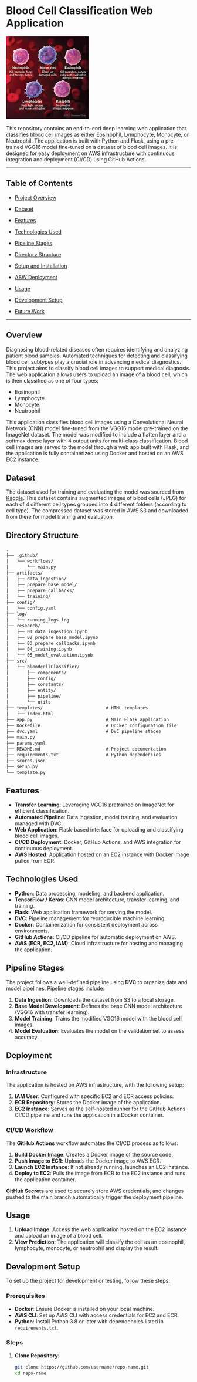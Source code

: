# Blood Cell Classification Web Application
![Bood Cell Types](BloodCellImage.jpg)

This repository contains an end-to-end deep learning web application that classifies blood cell images as either Eosinophil, Lymphocyte, Monocyte, or Neutrophil. The application is built with Python and Flask, using a pre-trained VGG16 model fine-tuned on a dataset of blood cell images. It is designed for easy deployment on AWS infrastructure with continuous integration and deployment (CI/CD) using GitHub Actions.

---

## Table of Contents
- [Project Overview](#project-overview)
- [Dataset](#dataset)
- [Features](#features)
- [Technologies Used](#technologies-used)
- [Pipeline Stages](#pipeline-stages)
- [Directory Structure](#directory-structure)
- [Setup and Installation](#setup-and-installation)

- [ASW Deployment](#deployment)
- [Usage](#usage)
- [Development Setup](#development-setup)
- [Future Work](#future-work)

---

## Overview

Diagnosing blood-related diseases often requires identifying and analyzing patient blood samples. Automated techniques for detecting and classifying blood cell subtypes play a crucial role in advancing medical diagnostics. This project aims to classify blood cell images to support medical diagnosis. The web application allows users to upload an image of a blood cell, which is then classified as one of four types:
- Eosinophil
- Lymphocyte
- Monocyte
- Neutrophil

This application classifies blood cell images using a Convolutional Neural Network (CNN) model fine-tuned from the VGG16 model pre-trained on the ImageNet dataset. The model was modified to include a flatten layer and a softmax dense layer with 4 output units for multi-class classification. Blood cell images are served to the model through a web app built with Flask, and the application is fully containerized using Docker and hosted on an AWS EC2 instance.

## Dataset

The dataset used for training and evaluating the model was sourced from [Kaggle](https://www.kaggle.com/datasets/paultimothymooney/blood-cells/data). This dataset contains augmented images of blood cells (JPEG) for each of 4 different cell types grouped into 4 different folders (according to cell type). The compressed dataset was stored in AWS S3 and downloaded from there for model training and evaluation. 

## Directory Structure

```
.
├── .github/                  
│   └── workflows/
│       └── main.py
├── artifacts/
│   ├── data_ingestion/
│   ├── prepare_base_model/
│   ├── prepare_callbacks/
│   └── training/
├── config/
│   └── config.yaml
├── log/
│   └── running_logs.log        
├── research/
│   ├── 01_data_ingestion.ipynb
│   ├── 02_prepare_base_model.ipynb
│   ├── 03_prepare_callbacks.ipynb
│   ├── 04_training.ipynb
│   └── 05_model_evaluation.ipynb
├── src/                  
│   └── bloodcellClassifier/
│       ├── components/
│       ├── config/
│       ├── constants/
│       ├── entity/
│       ├── pipeline/
│       └── utils
├── templates/                        # HTML templates               
│   └── index.html
├── app.py                            # Main Flask application
├── Dockefile                         # Docker configuration file    
├── dvc.yaml                          # DVC pipeline stages
├── main.py            
├── params.yaml              
├── README.md                         # Project documentation
├── requirements.txt                  # Python dependencies
├── scores.json      
├── setup.py             
└── template.py             
```

## Features

- **Transfer Learning**: Leveraging VGG16 pretrained on ImageNet for efficient classification.
- **Automated Pipeline**: Data ingestion, model training, and evaluation managed with DVC.
- **Web Application**: Flask-based interface for uploading and classifying blood cell images.
- **CI/CD Deployment**: Docker, GitHub Actions, and AWS integration for continuous deployment.
- **AWS Hosted**: Application hosted on an EC2 instance with Docker image pulled from ECR.

## Technologies Used

- **Python**: Data processing, modeling, and backend application.
- **TensorFlow / Keras**: CNN model architecture, transfer learning, and training.
- **Flask**: Web application framework for serving the model.
- **DVC**: Pipeline management for reproducible machine learning.
- **Docker**: Containerization for consistent deployment across environments.
- **GitHub Actions**: CI/CD pipeline for automatic deployment on AWS.
- **AWS (ECR, EC2, IAM)**: Cloud infrastructure for hosting and managing the application.

## Pipeline Stages

The project follows a well-defined pipeline using **DVC** to organize data and model pipelines. Pipeline stages include:
1. **Data Ingestion**: Downloads the dataset from S3 to a local storage.
2. **Base Model Development**: Defines the base CNN model architecture (VGG16 with transfer learning).
3. **Model Training**: Trains the modified VGG16 model with the blood cell images.
4. **Model Evaluation**: Evaluates the model on the validation set to assess accuracy.

## Deployment

### Infrastructure

The application is hosted on AWS infrastructure, with the following setup:
1. **IAM User**: Configured with specific EC2 and ECR access policies.
2. **ECR Repository**: Stores the Docker image of the application.
3. **EC2 Instance**: Serves as the self-hosted runner for the GitHub Actions CI/CD pipeline and runs the application in a Docker container.

### CI/CD Workflow

The **GitHub Actions** workflow automates the CI/CD process as follows:
1. **Build Docker Image**: Creates a Docker image of the source code.
2. **Push Image to ECR**: Uploads the Docker image to AWS ECR.
3. **Launch EC2 Instance**: If not already running, launches an EC2 instance.
4. **Deploy to EC2**: Pulls the image from ECR to the EC2 instance and runs the application container.

**GitHub Secrets** are used to securely store AWS credentials, and changes pushed to the main branch automatically trigger the deployment pipeline.

## Usage

1. **Upload Image**: Access the web application hosted on the EC2 instance and upload an image of a blood cell.
2. **View Prediction**: The application will classify the cell as an eosinophil, lymphocyte, monocyte, or neutrophil and display the result.

## Development Setup

To set up the project for development or testing, follow these steps:

### Prerequisites
- **Docker**: Ensure Docker is installed on your local machine.
- **AWS CLI**: Set up AWS CLI with access credentials for EC2 and ECR.
- **Python**: Install Python 3.8 or later with dependencies listed in `requirements.txt`.

### Steps
1. **Clone Repository**:
   ```bash
   git clone https://github.com/username/repo-name.git
   cd repo-name

